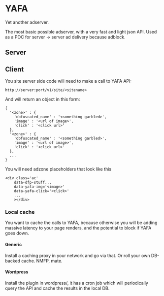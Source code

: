 # YAFA

Yet another adserver.

The most basic possible adserver, with a very fast and light
json API. Used as a POC for server -> server ad delivery
because adblock.

## Server

## Client

You site server side code will need to make a call to YAFA API:

```
http://server:port/v1/site/<sitename>
```

And will return an object in this form:

```
{
  '<zone>' : {
    'obfuscated_name' : '<something garbled>',
    'image' : '<url of image>',
    'click' : '<click url>'
  },
  '<zone>' : {
    'obfuscated_name' : '<something garbled>',
    'image' : '<url of image>',
    'click' : '<click url>'
  },
  ...
}
```

You will need adzone placeholders that look like this

```
<div class='ac'
    data-dfp-stuff...
    data-yafa-img='<image>'
    data-yafa-click='<click>'
    ...
    ></div>
```

### Local cache

You want to cache the calls to YAFA, because otherwise you will be
adding massive latency to your page renders, and the potential to
block if YAFA goes down.

#### Generic

Install a caching proxy in your network and go via that. Or roll your own DB-backed cache. NMFP, mate.

#### Wordpress

Install the plugin in wordpress/, it has a cron job which will
periodically query the API and cache the results in the local DB.






